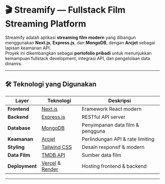# 🎬 Streamify — Fullstack Film Streaming Platform

Streamify adalah aplikasi **streaming film modern** yang dibangun menggunakan **Next.js**, **Express.js**, dan **MongoDB**, dengan **Arcjet** sebagai lapisan keamanan API.  
Proyek ini dikembangkan sebagai **portofolio pribadi** untuk menunjukkan kemampuan fullstack development, integrasi API, dan pengelolaan data dinamis.

---

## 🛠️ Teknologi yang Digunakan

| Layer | Teknologi | Deskripsi |
|-------|------------|-----------|
| **Frontend** | [Next.js](https://nextjs.org) | Framework React modern |
| **Backend** | [Express.js](https://expressjs.com) | RESTful API server |
| **Database** | [MongoDB](https://mongodb.com) | Penyimpanan data film & pengguna |
| **Keamanan** | [Arcjet](https://arcjet.com) | Perlindungan API & rate limiting |
| **Styling** | [Tailwind CSS](https://tailwindcss.com) | Desain responsif & modern |
| **Data Film** | [TMDB API](https://developer.themoviedb.org) | Sumber data film |
| **Deployment** | [Vercel](https://vercel.com) & [Render](https://render.com) | Hosting frontend & backend |

---
